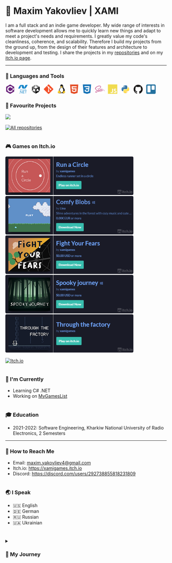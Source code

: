 # 🌌 Maxim Yakovliev | XAMI

I am a full stack and an indie game developer. My wide range of interests in software development allows me to quickly learn new things and adapt to meet a project's needs and requirements. I greatly value my code's cleanliness, coherence, and scalability. Therefore I build my projects from the ground up, from the design of their features and architecture to development and testing. I share the projects in my [repositories](https://github.com/xxamii?tab=repositories) and on my [itch.io page](https://xamigames.itch.io).

---

### 💼 Languages and Tools

<img align="left" alt="CSharp" width="30px" style="padding-right:10px;" src="https://github.com/devicons/devicon/blob/v2.15.1/icons/csharp/csharp-plain.svg"/>
<img align="left" alt="Dot Net" width="30px" style="padding-right:10px;" src="https://github.com/devicons/devicon/blob/v2.15.1/icons/dot-net/dot-net-plain-wordmark.svg"/>
<img align="left" alt="Unity" width="30px" style="padding-right:10px;" src="https://github.com/devicons/devicon/blob/v2.15.1/icons/unity/unity-original.svg"/>
<img align="left" alt="Git" width="30px" style="padding-right:10px;" src="https://github.com/devicons/devicon/blob/v2.15.1/icons/git/git-original.svg" />
<img align="left" alt="Linux" width="30px" style="padding-right:10px;" src="https://github.com/devicons/devicon/blob/v2.15.1/icons/linux/linux-original.svg" />
<img align="left" alt="HTML" width="30px" style="padding-right:10px;" src="https://github.com/devicons/devicon/blob/v2.15.1/icons/html5/html5-plain.svg" />
<img align="left" alt="CSS" width="30px" style="padding-right:10px;" src="https://github.com/devicons/devicon/blob/v2.15.1/icons/css3/css3-plain.svg" />
<img align="left" alt="CSS" width="30px" style="padding-right:10px;" src="https://github.com/devicons/devicon/blob/v2.15.1/icons/sass/sass-original.svg" />
<img align="left" alt="JavaScript" width="30px" style="padding-right:10px;" src="https://github.com/devicons/devicon/blob/v2.15.1/icons/javascript/javascript-plain.svg" />
<img align="left" alt="Python" width="30px" style="padding-right:10px;" src="https://github.com/devicons/devicon/blob/v2.15.1/icons/python/python-original.svg" />
<img align="left" alt="GitHub" width="30px" style="padding-right:10px;" src="https://github.com/devicons/devicon/blob/v2.15.1/icons/github/github-original.svg" />
<img align="left" alt="Trello" width="30px" style="padding-right:10px;" src="https://github.com/devicons/devicon/blob/v2.15.1/icons/trello/trello-plain.svg" />
<br />

#

### 📔 Favourite Projects

<!-- Repo info cards - https://github.com/anuraghazra/github-readme-stats -->

<p align="left">
  <a href="https://github.com/xxamii/MyGamesList">
    <img width="350px" src="https://github-readme-stats.vercel.app/api/pin/?username=xxamii&repo=mygameslist&theme=tokyonight&hide_border=true" />
  </a>
</p>

<!-- Badges with custom icons - https://github.com/DenverCoder1/custom-icon-badges -->

<a href="https://github.com/xxamii?tab=repositories"><img alt="All repositories" title="All repositories" src="https://custom-icon-badges.demolab.com/badge/-Click%20Here%20For%20All%20My%20Repos-1A1B27?style=for-the-badge&logoColor=white&logo=repo"></a>

#

### 🎮 Games on Itch.io

<p align="left">
  <a href="https://xamigames.itch.io/run-a-circle">
    <img width="400px" style="border-radius:4px" src="https://github.com/xxamii/xxamii/blob/main/Images/RunACircle.png" />
  </a>
  <a href="https://linahale.itch.io/comfyblobs">
    <img width="400px" style="border-radius:4px" src="https://github.com/xxamii/xxamii/blob/main/Images/ComfyBlobs.png" />
  </a>
  <a href="https://xamigames.itch.io/fight-your-fears">
    <img width="400px" style="border-radius:4px" src="https://github.com/xxamii/xxamii/blob/main/Images/FightYourFears.png" />
  </a>
  <a href="https://xamigames.itch.io/spooky-journey">
    <img width="400px" style="border-radius:4px" src="https://github.com/xxamii/xxamii/blob/main/Images/SpookyJourney.png" />
  </a>
  <a href="https://xamigames.itch.io/through-the-factory">
    <img width="400px" style="border-radius:4px" src="https://github.com/xxamii/xxamii/blob/main/Images/ThroughTheFactory.png" />
  </a>
</p>

<a href="https://xamigames.itch.io"><img alt="Itch.io" title="Xamigames Itch.io" src="https://custom-icon-badges.demolab.com/badge/-Click%20Here%20For%20All%20My%20Games-1A1B27?style=for-the-badge&logoColor=white&logo=play"></a>

#

### 🔭 I'm Currently

- Learning C# .NET
- Working on [MyGamesList](https://github.com/xxamii/MyGamesList)

#

### 🎓 Education

- 2021-2022: Software Engineering, Kharkiw National University of Radio Electronics, 2 Semesters

---

### 🐚 How to Reach Me

- Email: <maxim.yakovliev4@gmail.com>
- Itch.io: <https://xamigames.itch.io>
- Discord: <https://discord.com/users/292738855818231809>

#

### 🌏 I Speak

- 🇺🇸 English
- 🇩🇪 German
- 🇷🇺 Russian
- 🇺🇦 Ukrainian

#
<details>
  <summary><h3>🚠 My Journey</h3></summary>
</details>
